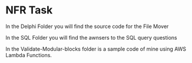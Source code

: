 # NFR Task

In the Delphi Folder you will find the source code for the File Mover

In the SQL Folder you will find the awnsers to the SQL query questions

In the Validate-Modular-blocks folder is a sample code of mine using AWS Lambda Functions.
